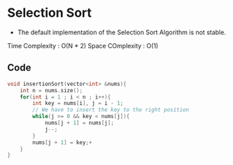 # Selection Sort

- The default implementation of the Selection Sort Algorithm is not stable. 

Time Complexity : O(N \* 2)
Space COmplexity : O(1)

## Code

```cpp
void insertionSort(vector<int> &nums){
    int n = nums.size();
    for(int i = 1 ; i < n ; i++){
        int key = nums[i], j = i - 1;
        // We have to insert the key to the right position
        while(j >= 0 && key < nums[j]){
            nums[j + 1] = nums[j];
            j--;
        }
        nums[j + 1] = key;+
    }
}
```
